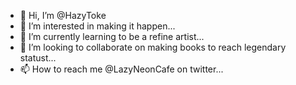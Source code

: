 - 👋 Hi, I’m @HazyToke
- 👀 I’m interested in making it happen...
- 🌱 I’m currently learning to be a refine artist...
- 💞️ I’m looking to collaborate on making books to reach legendary statust...
- 📫 How to reach me @LazyNeonCafe on twitter...

<!---
HazyToke/HazyToke is a ✨ special ✨ repository because its `README.md` (this file) appears on your GitHub profile.
You can click the Preview link to take a look at your changes.
--->
